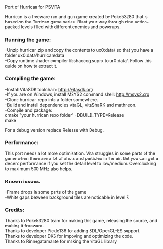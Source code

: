 
Port of Hurrican for PSVITA

Hurrican is a freeware run and gun game created by Poke53280 that is based on the Turrican game series. Blast your way through nine action-packed levels filled with different enemies and powerups.

### Running the game:  
-Unzip hurrican.zip and copy the contents to ux0:data/ so that you have a folder ux0:data/hurrican/data  
-Copy runtime shader compiler libshacccg.suprx to ur0:data/. Follow this [guide](https://samilops2.gitbook.io/vita-troubleshooting-guide/shader-compiler/extract-libshacccg.suprx) on how to extract it.

### Compiling the game:  
-Install VitaSDK toolchain: http://vitasdk.org  
-If you are on Windows, install MSYS2 command shell: http://msys2.org  
-Clone hurrican repo into a folder somewhere.  
-Build and install dependencies vitaGL, vitaShaRK and mathneon.  
-Compile and package:  
  cmake "your hurrican repo folder" -DBUILD_TYPE=Release  
  make

For a debug version replace Release with Debug.

### Performance:  
This port needs a lot more optimization. Vita struggles in some parts of the game when there are a lot of shots and particles in the air. But you can get a decent performance if you set the detail level to low/medium. Overclocking to maximum 500 MHz also helps.

### Known issues:  
-Frame drops in some parts of the game  
-White gaps between background tiles are noticable in level 7.


### Credits:  
Thanks to Poke53280 team for making this game, releasing the source, and making it freeware.  
Thanks to developer Pickle136 for adding SDL/OpenGL-ES support.  
Thanks to developer DKS for impoving and optimizing the code.  
Thanks to Rinnegatamante for making the vitaGL library
